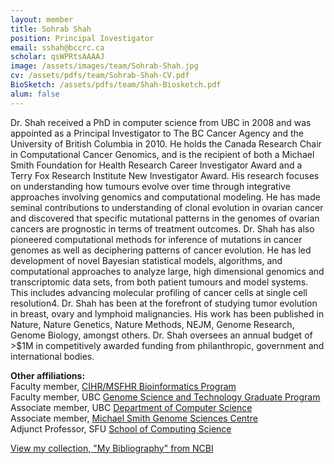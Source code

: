 ```yaml
---
layout: member
title: Sohrab Shah
position: Principal Investigator
email: sshah@bccrc.ca
scholar: qsWPRtsAAAAJ
image: /assets/images/team/Sohrab-Shah.jpg
cv: /assets/pdfs/team/Sohrab-Shah-CV.pdf
BioSketch: /assets/pdfs/team/Shah-Biosketch.pdf
alum: false
---
```


Dr. Shah received a PhD in computer science from UBC in 2008 and was appointed as a Principal Investigator to The BC Cancer Agency and the University of British Columbia in 2010. He holds the Canada Research Chair in Computational Cancer Genomics, and is the recipient of both a Michael Smith Foundation for Health Research Career Investigator Award and a Terry Fox Research Institute New Investigator Award. His research focuses on understanding how tumours evolve over time through integrative approaches involving genomics and computational modeling. He has made seminal contributions to understanding of clonal evolution in ovarian cancer and discovered that specific mutational patterns in the genomes of ovarian cancers are prognostic in terms of treatment outcomes. Dr. Shah has also pioneered computational methods for inference of mutations in cancer genomes as well as deciphering patterns of cancer evolution. He has led development of novel Bayesian statistical models, algorithms, and computational approaches to analyze large, high dimensional genomics and transcriptomic data sets, from both patient tumours and model systems. This includes advancing molecular profiling of cancer cells at single cell resolution4. Dr. Shah has been at the forefront of studying tumor evolution in breast, ovary and lymphoid malignancies. His work has been published in Nature, Nature Genetics, Nature Methods, NEJM, Genome Research, Genome Biology, amongst others. Dr. Shah oversees an annual budget of >$1M in competitively awarded funding from philanthropic, government and international bodies.


<p><strong>Other affiliations:</strong><br />
Faculty member, <a href="http://bcbioinformaticsgrad.ca/" target="_blank">CIHR/MSFHR Bioinformatics Program</a><br />
Faculty member, UBC <a href="http://gsat.ubc.ca" target="_blank">Genome Science and Technology Graduate Program</a><br />
Associate member, UBC <a href="http://cs.ubc.ca" target="_blank">Department of Computer Science</a><br />
Associate member, <a href="http://www.bcgsc.ca/" target="_blank">Michael Smith Genome Sciences Centre</a><br />
Adjunct Professor, SFU <a href="http://www.sfu.ca/computing.html" target="_blank">School of Computing Science</a></p>

<a href="https://www.ncbi.nlm.nih.gov/sites/myncbi/10i_ekwU-qiAU/bibliography/42630740/public/?sort=date&direction=descending">View my collection, "My Bibliography" from NCBI</a>
